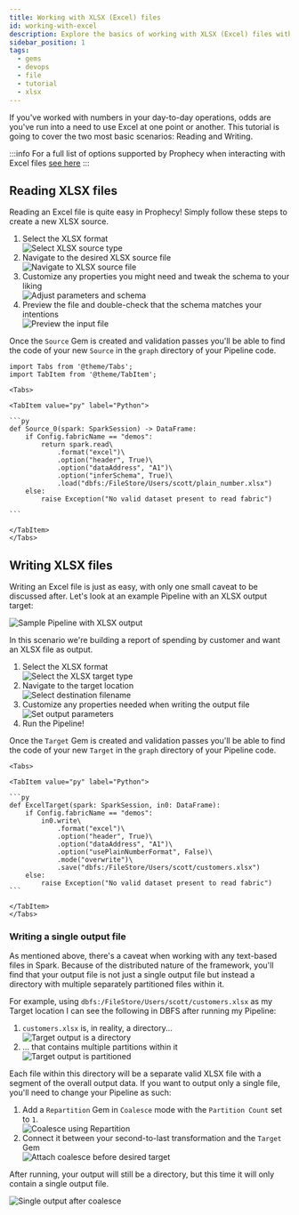 ```yaml
---
title: Working with XLSX (Excel) files
id: working-with-excel
description: Explore the basics of working with XLSX (Excel) files with Prophecy
sidebar_position: 1
tags:
  - gems
  - devops
  - file
  - tutorial
  - xlsx
---
```


If you've worked with numbers in your day-to-day operations, odds are you've run into a need to use Excel at one point or another. This tutorial is going to cover the two most basic scenarios: Reading and Writing.

:::info
For a full list of options supported by Prophecy when interacting with Excel files [see here](/low-code-spark/gems/source-target/file/xlsx.md)
:::

## Reading XLSX files

Reading an Excel file is quite easy in Prophecy! Simply follow these steps to create a new XLSX source.

1. Select the XLSX format <br />![Select XLSX source type](img/xlsx_src_1.png)<br />
2. Navigate to the desired XLSX source file <br />![Navigate to XLSX source file](img/xlsx_src_2.png)<br />
3. Customize any properties you might need and tweak the schema to your liking <br />![Adjust parameters and schema](img/xlsx_src_3.png) <br />
4. Preview the file and double-check that the schema matches your intentions <br />![Preview the input file](img/xlsx_src_4.png)

Once the `Source` Gem is created and validation passes you'll be able to find the code of your new `Source` in the `graph` directory of your Pipeline code.

````mdx-code-block
import Tabs from '@theme/Tabs';
import TabItem from '@theme/TabItem';

<Tabs>

<TabItem value="py" label="Python">

```py
def Source_0(spark: SparkSession) -> DataFrame:
    if Config.fabricName == "demos":
        return spark.read\
            .format("excel")\
            .option("header", True)\
            .option("dataAddress", "A1")\
            .option("inferSchema", True)\
            .load("dbfs:/FileStore/Users/scott/plain_number.xlsx")
    else:
        raise Exception("No valid dataset present to read fabric")

```

</TabItem>
</Tabs>
````

## Writing XLSX files

Writing an Excel file is just as easy, with only one small caveat to be discussed after. Let's look at an example Pipeline with an XLSX output target:

![Sample Pipeline with XLSX output](img/xlsx_tgt_0.png)

In this scenario we're building a report of spending by customer and want an XLSX file as output.

1. Select the XLSX format <br />![Select the XLSX target type](img/xlsx_tgt_1.png)<br />
2. Navigate to the target location <br />![Select destination filename](img/xlsx_tgt_2.png)<br />
3. Customize any properties needed when writing the output file <br />![Set output parameters](img/xlsx_tgt_3.png)<br />
4. Run the Pipeline!

Once the `Target` Gem is created and validation passes you'll be able to find the code of your new `Target` in the `graph` directory of your Pipeline code.

````mdx-code-block
<Tabs>

<TabItem value="py" label="Python">

```py
def ExcelTarget(spark: SparkSession, in0: DataFrame):
    if Config.fabricName == "demos":
        in0.write\
            .format("excel")\
            .option("header", True)\
            .option("dataAddress", "A1")\
            .option("usePlainNumberFormat", False)\
            .mode("overwrite")\
            .save("dbfs:/FileStore/Users/scott/customers.xlsx")
    else:
        raise Exception("No valid dataset present to read fabric")
```

</TabItem>
</Tabs>
````

### Writing a single output file

As mentioned above, there's a caveat when working with any text-based files in Spark. Because of the distributed nature of the framework, you'll find that your output file is not just a single output file but instead a directory with multiple separately partitioned files within it.

For example, using `dbfs:/FileStore/Users/scott/customers.xlsx` as my Target location I can see the following in DBFS after running my Pipeline:

1. `customers.xlsx` is, in reality, a directory...<br />![Target output is a directory](img/xlsx_tgt_4.png)<br />
2. ... that contains multiple partitions within it<br />![Target output is partitioned](img/xlsx_tgt_5.png)<br />

Each file within this directory will be a separate valid XLSX file with a segment of the overall output data. If you want to output only a single file, you'll need to change your Pipeline as such:

1. Add a `Repartition` Gem in `Coalesce` mode with the `Partition Count` set to `1`. <br />![Coalesce using Repartition](img/xlsx_tgt_5.5.png)<br />
2. Connect it between your second-to-last transformation and the `Target` Gem<br />![Attach coalesce before desired target](img/xlsx_tgt_6.png)<br />

After running, your output will still be a directory, but this time it will only contain a single output file.

![Single output after coalesce](img/xlsx_tgt_7.png)
